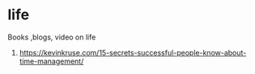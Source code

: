 # life
Books ,blogs, video on life 

1. https://kevinkruse.com/15-secrets-successful-people-know-about-time-management/
